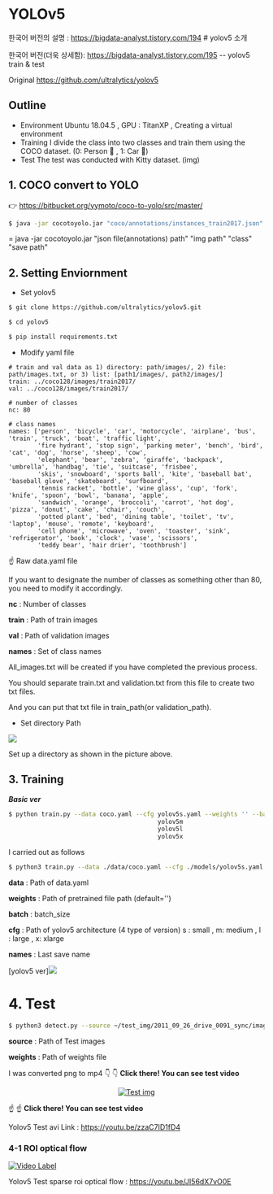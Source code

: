 
# YOLOv5

한국어 버전의 설명 : https://bigdata-analyst.tistory.com/194  #  yolov5 소개

한국어 버전(더욱 상세함): https://bigdata-analyst.tistory.com/195 -- yolov5 train & test                   

                

Original https://github.com/ultralytics/yolov5

## Outline
- Environment
Ubuntu 18.04.5 , GPU : TitanXP , Creating a virtual environment
- Training
I divide the class into two classes and train them using the COCO dataset. (0: Person :boy: , 1: Car :car:)
- Test
The test was conducted with Kitty dataset. (img)

## 1. COCO convert to YOLO
:point_right: https://bitbucket.org/yymoto/coco-to-yolo/src/master/

```bash
$ java -jar cocotoyolo.jar "coco/annotations/instances_train2017.json" "/usr/home/cvai-server/coco/images/train2017/" "person, car" "coco/yolo"
```
= java -jar cocotoyolo.jar "json file(annotations) path" "img path" "class" "save path"

## 2. Setting Enviornment
- Set yolov5

```bash
$ git clone https://github.com/ultralytics/yolov5.git

$ cd yolov5

$ pip install requirements.txt

```

- Modify yaml file

```
# train and val data as 1) directory: path/images/, 2) file: path/images.txt, or 3) list: [path1/images/, path2/images/]
train: ../coco128/images/train2017/
val: ../coco128/images/train2017/

# number of classes
nc: 80

# class names
names: ['person', 'bicycle', 'car', 'motorcycle', 'airplane', 'bus', 'train', 'truck', 'boat', 'traffic light',
        'fire hydrant', 'stop sign', 'parking meter', 'bench', 'bird', 'cat', 'dog', 'horse', 'sheep', 'cow',
        'elephant', 'bear', 'zebra', 'giraffe', 'backpack', 'umbrella', 'handbag', 'tie', 'suitcase', 'frisbee',
        'skis', 'snowboard', 'sports ball', 'kite', 'baseball bat', 'baseball glove', 'skateboard', 'surfboard',
        'tennis racket', 'bottle', 'wine glass', 'cup', 'fork', 'knife', 'spoon', 'bowl', 'banana', 'apple',
        'sandwich', 'orange', 'broccoli', 'carrot', 'hot dog', 'pizza', 'donut', 'cake', 'chair', 'couch',
        'potted plant', 'bed', 'dining table', 'toilet', 'tv', 'laptop', 'mouse', 'remote', 'keyboard', 
        'cell phone', 'microwave', 'oven', 'toaster', 'sink', 'refrigerator', 'book', 'clock', 'vase', 'scissors', 
        'teddy bear', 'hair drier', 'toothbrush']
```

:point_up: Raw data.yaml file

If you want to designate the number of classes as something other than 80, you need to modify it accordingly.

**nc** : Number of classes

**train** : Path of train images

**val** : Path of validation images

**names** : Set of class names

All_images.txt will be created if you have completed the previous process.

You should separate train.txt and validation.txt from this file to create two txt files.

And you can put that txt file in train_path(or validation_path).


- Set directory Path
<img src = https://user-images.githubusercontent.com/47775179/93779003-71d47e00-fc61-11ea-8af4-6a23595f9f25.PNG>

Set up a directory as shown in the picture above.

## 3. Training

***Basic ver***
```bash
$ python train.py --data coco.yaml --cfg yolov5s.yaml --weights '' --batch-size 64
                                         yolov5m                                40
                                         yolov5l                                24
                                         yolov5x                                16
```
I carried out as follows

```bash
$ python3 train.py --data ./data/coco.yaml --cfg ./models/yolov5s.yaml --weights yolov5s.pt --batch 64 --img 400 --epochs 50 --name ep50
```

**data** : Path of data.yaml

**weights** : Path of pretrained file path (default='')

**batch** : batch_size

**cfg** : Path of yolov5 architecture (4 type of version)
        s : small , m: medium , l : large , x: xlarge
        
**names** : Last save name

[yolov5 ver]<img src=https://user-images.githubusercontent.com/26833433/90187293-6773ba00-dd6e-11ea-8f90-cd94afc0427f.png>


# 4. Test

```bash
$ python3 detect.py --source ~/test_img/2011_09_26_drive_0091_sync/image_01/data/ --weights ./runs/exp5_ep50/weights/my_best.pt
```

**source** : Path of Test images

**weights** : Path of weights file


I was converted png to mp4
:point_down: :point_down: **Click there! You can see test video**



<center><a href="http://www.youtube.com/watch?feature=player_embedded&v=zzaC7ID1fD4
" target="_blank"><img src="http://img.youtube.com/vi/zzaC7ID1fD4/0.jpg" 
alt="Test img" /></a></center>

:point_up: :point_up: **Click there! You can see test video**


Yolov5 Test avi Link : https://youtu.be/zzaC7ID1fD4

### 4-1 ROI optical flow

[![Video Label](https://youtu.be/JI56dX7vO0E/0.jpg)](https://youtu.be/JI56dX7vO0E)

Yolov5 Test sparse roi optical flow : https://youtu.be/JI56dX7vO0E

